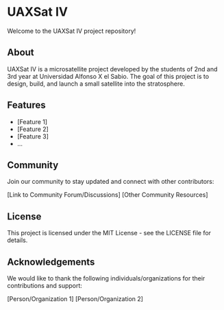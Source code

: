 # UAXSat IV

Welcome to the UAXSat IV project repository!

## About

UAXSat IV is a microsatellite project developed by the students of 2nd and 3rd year at Universidad Alfonso X el Sabio. The goal of this project is to design, build, and launch a small satellite into the stratosphere.

## Features

- [Feature 1]
- [Feature 2]
- [Feature 3]
- ...

## Community
Join our community to stay updated and connect with other contributors:

[Link to Community Forum/Discussions]
[Other Community Resources]

## License
This project is licensed under the MIT License - see the LICENSE file for details.

## Acknowledgements
We would like to thank the following individuals/organizations for their contributions and support:

[Person/Organization 1]
[Person/Organization 2]
